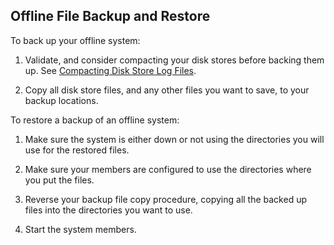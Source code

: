 ## Offline File Backup and Restore

To back up your offline system:

 1.  Validate, and consider compacting your disk stores before backing them up. See [Compacting Disk Store Log Files](../tables/persisting_table_data/compacting_disk_stores.md).

 2.  Copy all disk store files, and any other files you want to save, to your backup locations.

To restore a backup of an offline system:

 1.  Make sure the system is either down or not using the directories you will use for the restored files.

 2.  Make sure your members are configured to use the directories where you put the files.

 3.  Reverse your backup file copy procedure, copying all the backed up files into the directories you want to use.

 4.  Start the system members.